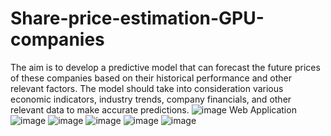 # Share-price-estimation-GPU-companies
The aim is to develop a predictive model that can forecast the future prices of these companies based on their historical performance and other relevant factors. The model should take into consideration various economic indicators, industry trends, company financials, and other relevant data to make accurate predictions.
![image](https://github.com/ashwin-srdy/Share-price-estimation-GPU-companies/assets/66512139/76eda294-7908-4c79-82c1-8423e147b717)
Web Application
![image](https://github.com/ashwin-srdy/Share-price-estimation-GPU-companies/assets/66512139/d81e7476-7817-44ca-89af-b92c5025ea12)
![image](https://github.com/ashwin-srdy/Share-price-estimation-GPU-companies/assets/66512139/08ede7b5-6fc4-4a51-8b30-abc61749e6bb)
![image](https://github.com/ashwin-srdy/Share-price-estimation-GPU-companies/assets/66512139/49793b10-8c58-4c88-985a-ec27b77c89e5)
![image](https://github.com/ashwin-srdy/Share-price-estimation-GPU-companies/assets/66512139/a83ba201-bb1a-4f4d-b149-3bc681bd98d1)
![image](https://github.com/ashwin-srdy/Share-price-estimation-GPU-companies/assets/66512139/e471c612-ac68-41d0-9b8c-a1a65e3bb4bb)
